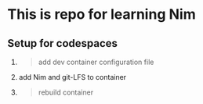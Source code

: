 # This is repo for learning Nim

## Setup for codespaces

1. > add dev container configuration file
2. add Nim and git-LFS to container
3. > rebuild container

